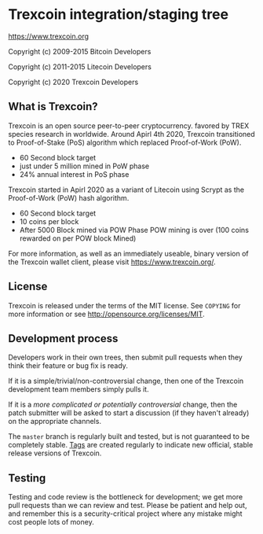 Trexcoin integration/staging tree
================================

https://www.trexcoin.org

Copyright (c) 2009-2015 Bitcoin Developers

Copyright (c) 2011-2015 Litecoin Developers

Copyright (c) 2020 Trexcoin Developers

What is Trexcoin?
----------------

Trexcoin is an open source peer-to-peer cryptocurrency. favored by TREX species research in worldwide.
Around Apirl 4th 2020, Trexcoin transitioned to Proof-of-Stake (PoS)
algorithm which replaced Proof-of-Work (PoW).
 - 60 Second block target
 - just under 5 million mined in PoW phase
 - 24% annual interest in PoS phase

Trexcoin started in Apirl 2020 as a variant of Litecoin using Scrypt as
the Proof-of-Work (PoW) hash algorithm.
 - 60 Second block target
 - 10 coins per block
 - After 5000 Block mined via POW Phase POW mining is over (100 coins rewarded on per POW block Mined)

For more information, as well as an immediately useable, binary version of
  the Trexcoin wallet client, please visit https://www.trexcoin.org/.

License
-------

Trexcoin is released under the terms of the MIT license. See `COPYING` for more
information or see http://opensource.org/licenses/MIT.

Development process
-------------------

Developers work in their own trees, then submit pull requests when they think
their feature or bug fix is ready.

If it is a simple/trivial/non-controversial change, then one of the Trexcoin
development team members simply pulls it.

If it is a *more complicated or potentially controversial* change, then the patch
submitter will be asked to start a discussion (if they haven't already) on the
appropriate channels.

The `master` branch is regularly built and tested, but is not guaranteed to be
completely stable. [Tags](https://github.com/TrexcoinTREX/Trexcoin/tags) are created
regularly to indicate new official, stable release versions of Trexcoin.

Testing
-------

Testing and code review is the bottleneck for development; we get more pull
requests than we can review and test. Please be patient and help out, and
remember this is a security-critical project where any mistake might cost people
lots of money.
